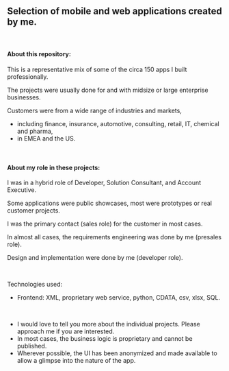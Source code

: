 ## Selection of mobile and web applications created by me.

<br>

#### About this repository:
This is a representative mix of some of the circa 150 apps I built professionally.

The projects were usually done for and with midsize or large enterprise businesses.

Customers were from a wide range of industries and markets,
* including finance, insurance, automotive, consulting, retail, IT, chemical and pharma, 
* in EMEA and the US.

<br>

#### About my role in these projects:
I was in a hybrid role of Developer, Solution Consultant, and Account Executive.

Some applications were public showcases, most were prototypes or real customer projects.

I was the primary contact (sales role) for the customer in most cases.

In almost all cases, the requirements engineering was done by me (presales role).

Design and implementation were done by me (developer role).

<br>

Technologies used:
* Frontend: XML, proprietary web service, python, CDATA, csv, xlsx, SQL.

<br>

* I would love to tell you more about the individual projects. Please approach me if you are interested.
* In most cases, the business logic is proprietary and cannot be published.
* Wherever possible, the UI has been anonymized and made available to allow a glimpse into the nature of the app.
